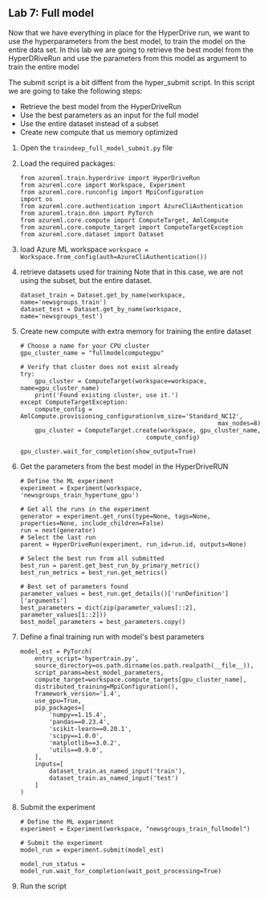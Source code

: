 ## Lab 7: Full model ##
Now that we have everything in place for the HyperDrive run, we want to use the hyperparameters from the best model, to train the model on the entire data set. In this lab we are going to retrieve the best model from the HyperDRiveRun and use the parameters from this model as argument to train the entire model

The submit script is a bit diffent from the hyper_submit script. In this script we are going to take the following steps:
- Retrieve the best model from the HyperDriveRun
- Use the best parameters as an input for the full model
- Use the entire dataset instead of a subset
- Create new compute that us memory optimized

1. Open the `traindeep_full_model_submit.py` file

2.  Load the required packages:
    ```
    from azureml.train.hyperdrive import HyperDriveRun
    from azureml.core import Workspace, Experiment
    from azureml.core.runconfig import MpiConfiguration
    import os
    from azureml.core.authentication import AzureCliAuthentication
    from azureml.train.dnn import PyTorch
    from azureml.core.compute import ComputeTarget, AmlCompute
    from azureml.core.compute_target import ComputeTargetException
    from azureml.core.dataset import Dataset
    ```

3. load Azure ML workspace
    `workspace = Workspace.from_config(auth=AzureCliAuthentication())`

4. retrieve datasets used for training
    Note that in this case, we are not using the subset, but the entire dataset.
    ```
    dataset_train = Dataset.get_by_name(workspace, name='newsgroups_train')
    dataset_test = Dataset.get_by_name(workspace, name='newsgroups_test')
    ```

5. Create new compute with extra memory for training the entire dataset
    ```
    # Choose a name for your CPU cluster
    gpu_cluster_name = "fullmodelcomputegpu"

    # Verify that cluster does not exist already
    try:
        gpu_cluster = ComputeTarget(workspace=workspace, name=gpu_cluster_name)
        print('Found existing cluster, use it.')
    except ComputeTargetException:
        compute_config = AmlCompute.provisioning_configuration(vm_size='Standard_NC12',
                                                           max_nodes=8)
        gpu_cluster = ComputeTarget.create(workspace, gpu_cluster_name,
                                       compute_config)

    gpu_cluster.wait_for_completion(show_output=True)
    ```
6. Get the parameters from the best model in the HyperDriveRUN
    ```
    # Define the ML experiment
    experiment = Experiment(workspace, 'newsgroups_train_hypertune_gpu')

    # Get all the runs in the experiment
    generator = experiment.get_runs(type=None, tags=None, properties=None, include_children=False)
    run = next(generator)
    # Select the last run
    parent = HyperDriveRun(experiment, run_id=run.id, outputs=None)

    # Select the best run from all submitted
    best_run = parent.get_best_run_by_primary_metric()
    best_run_metrics = best_run.get_metrics()

    # Best set of parameters found
    parameter_values = best_run.get_details()['runDefinition']['arguments']
    best_parameters = dict(zip(parameter_values[::2], parameter_values[1::2]))
    best_model_parameters = best_parameters.copy()
    ```

7. Define a final training run with model's best parameters
    ```
    model_est = PyTorch(
        entry_script='hypertrain.py',
        source_directory=os.path.dirname(os.path.realpath(__file__)),
        script_params=best_model_parameters,
        compute_target=workspace.compute_targets[gpu_cluster_name],
        distributed_training=MpiConfiguration(),
        framework_version='1.4',
        use_gpu=True,
        pip_packages=[
            'numpy==1.15.4',
            'pandas==0.23.4',
            'scikit-learn==0.20.1',
            'scipy==1.0.0',
            'matplotlib==3.0.2',
            'utils==0.9.0',
        ],
        inputs=[
            dataset_train.as_named_input('train'),
            dataset_train.as_named_input('test')
        ]
    )

8. Submit the experiment
    ```
    # Define the ML experiment
    experiment = Experiment(workspace, "newsgroups_train_fullmodel")

    # Submit the experiment
    model_run = experiment.submit(model_est)

    model_run_status = model_run.wait_for_completion(wait_post_processing=True)
    ```

9. Run the script

